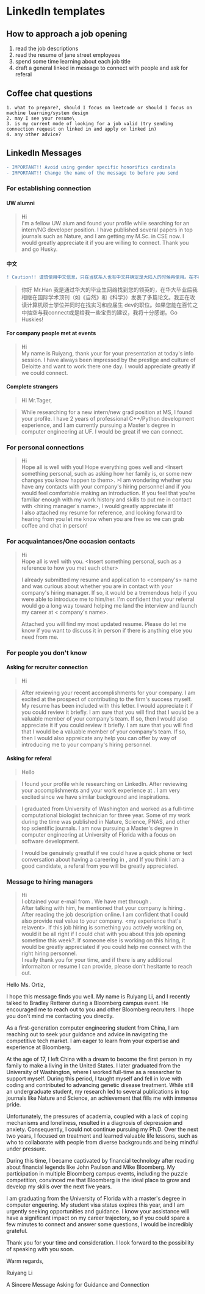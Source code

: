 
# LinkedIn templates


## How to approach a job opening  
  
  1. read the job descriptions  
  2. read the resume of jane street employees
  3. spend some time learning about each job title  
  4. draft a general linked in message to connect with people and ask for referal


## Coffee chat questions

	1. what to prepare?, should I focus on leetcode or should I focus on machine learning/system design
	2. may I see your resume\
	3. is my current mode of looking for a job valid (try sending connection request on linked in and apply on linked in)
	4. any other advice?
	


## LinkedIn Messages
```diff
- IMPORTANT!! Avoid using gender specific honorifics cardinals
- IMPORTANT!! Change the name of the message to before you send
```

### For establishing connection

#### UW alumni



> Hi   
I'm a fellow UW alum and found your profile while searching for an intern/NG developer position. I have published several papers in top journals such as Nature, and I am getting my M.Sc. in CSE now. I would greatly appreciate it if you are willing to connect. Thank you and go Husky.


#### 中文
```diff
! Caution!! 谨慎使用中文信息，只在当联系人也有中文并确定是大陆人的时候再使用。在不确定时使用英文。
```

  >你好 Mr.Han
  >我是通过华大的毕业生网络找到您的领英的，在华大毕业后我相继在国际学术顶刊（如《自然》和《科学》）发表了多篇论文。我正在攻读计算机硕士学位并同时在找实习和应届生 dev的职位。如果您能在百忙之中抽空与我connect或是给我一些宝贵的建议，我将十分感谢。Go Huskies!


#### For company people met at events
  >Hi  
  >My name is Ruiyang, thank your for your presentation at today's info session. I have always been impressed by the prestige and culture of Deloitte and want to work there one day. I would appreciate greatly if we could connect.

#### Complete strangers
  >Hi Mr.Tager,    
  
  >While researching for a new intern/new grad position at MS, I found your profile. I have 2 years of professional C++/Python development experience, and I am currently pursuing a Master's degree in computer engineering at UF. I would be great if we can connect.



### For personal connections

> Hi  
> Hope all is well with you! Hope everything goes well and <Insert something personal, such as asking how her family is, or some new changes you know happen to them>.   >I am wondering whether you have any contacts with your company's hiring personnel and if you would feel comfortable making an introduction. If you feel that you're familiar enough with my work history and skills to put me in contact with <hiring manager's name>, I would greatly appreciate it!  
>I also attached my resume for reference, and looking forward to hearing from you let me know when you are free so we can grab coffee and chat in person!


### For acquaintances/One occasion contacts

> Hi  
> Hope all is well with you. <Insert something personal, such as a reference to how you met each other>  
>
> I already submitted my resume and application to <company's> name and was curious about whether you are in contact with your company's hiring manager. If so, it would be a tremendous help if you were able to introduce me to him/her. I'm confident that your referral would go a long way toward helping me land the interview and launch my career at < company's name>.  
>
> Attached you will find my most updated resume. Please do let me know if you want to discuss it in person if there is anything else you need from me.

### For people you don't know


#### Asking for recruiter connection
>Hi   

>After reviewing your recent accomplishments for your company. I am excited at the prospect of contributing to the firm's success myself. My resume has been included with this letter. I would appreciate it if you could review it briefly. I am sure that you will find that I would be a valuable member of your company's team. If so, then I would also appreciate it if you could review it briefly. I am sure that you will find that I would be a valuable member of your company's team. If so, then I would also appreicate any help you can offer by way of introducing me to your company's hiring personnel.

#### Asking for referal
>Hello

  >I found your profile while researching on LinkedIn. After reviewing your accomplishments <specific accomplishments> and your work experience at <company name>. I am very excited since we have similar background and inspirations.   

  >I graduated from University of Washington and worked as a full-time computational biologist technician for three year. Some of my work during the time was published in Nature, Science, PNAS, and other top scientific journals. I am now pursuing a Master's degree in computer engineering at University of Florida with a focus on software development.   

  >I would be genuinely greatful if we could have a quick phone or text conversation about having a careering in <Company or sector>, and If you think I am a good candidate, a referal from you will be greatly appreciated.





### Message to hiring managers
>Hi  
>I obtained your e-mail from <name of the person>. We have met through <how I met the person>.   
> After talking with him, he mentioned that your company is hiring <position>.  After reading the job description online. I am confident that I could also provide real value to your company. <my experience that's relavent>. If this job hiring is something you actively working on, would it be all right if I could chat with you about this job opening sometime this week?. If someone else is working on this hiring, it would be greatly appreciated if you could help me connect with the right hiring personnel.  
>I really thank you for your time, and if there is any additional informaiton or resume I can provide, please don't hesitante to reach out.





Hello Ms. Ortiz,

I hope this message finds you well. My name is Ruiyang Li, and I recently talked to Bradley Retterer during a Bloomberg campus event. He encouraged me to reach out to you and other Bloomberg recruiters. I hope you don't mind me contacting you directly.

As a first-generation computer engineering student from China, I am reaching out to seek your guidance and advice in navigating the competitive tech market. I am eager to learn from your expertise and experience at Bloomberg.

At the age of 17, I left China with a dream to become the first person in my family to make a living in the United States. I later graduated from the University of Washington, where I worked full-time as a researcher to support myself. During this period, I taught myself and fell in love with coding and contributed to advancing genetic disease treatment. While still an undergraduate student, my research led to several publications in top journals like Nature and Science, an achievement that fills me with immense pride.

Unfortunately, the pressures of academia, coupled with a lack of coping mechanisms and loneliness, resulted in a diagnosis of depression and anxiety. Consequently, I could not continue pursuing my Ph.D. Over the next two years, I focused on treatment and learned valuable life lessons, such as who to collaborate with people from diverse backgrounds and being mindful under pressure.

During this time, I became captivated by financial technology after reading about financial legends like John Paulson and Mike Bloomberg. My participation in multiple Bloomberg campus events, including the puzzle competition, convinced me that Bloomberg is the ideal place to grow and develop my skills over the next five years.

I am graduating from the University of Florida with a master's degree in computer engeering. My student visa status expires this year, and I am urgently seeking opportunities and guidance. I know your assistance will have a significant impact on my career trajectory, so if you could spare a few minutes to connect and answer some questions, I would be incredibly grateful.

Thank you for your time and consideration. I look forward to the possibility of speaking with you soon.

Warm regards,

Ruiyang Li


A Sincere Message Asking for Guidance and Connection


